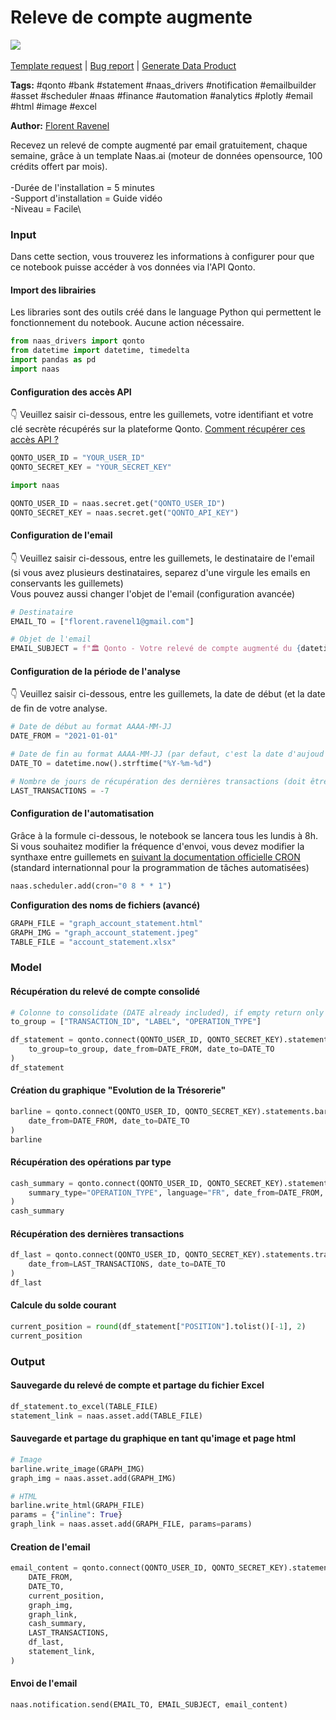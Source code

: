 # Releve de compte augmente

[![](https://naasai-public.s3.eu-west-3.amazonaws.com/Open\_in\_Naas\_Lab.svg)](https://app.naas.ai/user-redirect/naas/downloader?url=https://raw.githubusercontent.com/jupyter-naas/awesome-notebooks/master/Qonto/Qonto\_Releve\_de\_compte\_augmente.ipynb)\
\
[Template request](https://github.com/jupyter-naas/awesome-notebooks/issues/new?assignees=\&labels=\&template=template-request.md\&title=Tool+-+Action+of+the+notebook+) | [Bug report](https://github.com/jupyter-naas/awesome-notebooks/issues/new?assignees=\&labels=bug\&template=bug\_report.md\&title=Qonto+-+Releve+de+compte+augmente:+Error+short+description) | [Generate Data Product](https://app.naas.ai/user-redirect/naas/downloader?url=https://raw.githubusercontent.com/jupyter-naas/awesome-notebooks/master/Naas/Naas\_Start\_data\_product.ipynb)

**Tags:** #qonto #bank #statement #naas\_drivers #notification #emailbuilder #asset #scheduler #naas #finance #automation #analytics #plotly #email #html #image #excel

**Author:** [Florent Ravenel](https://www.linkedin.com/in/florent-ravenel/)

Recevez un relevé de compte augmenté par email gratuitement, chaque semaine, grâce à un template Naas.ai (moteur de données opensource, 100 crédits offert par mois).\
\
\-Durée de l'installation = 5 minutes\
\-Support d'installation = Guide vidéo\
\-Niveau = Facile\


### Input

Dans cette section, vous trouverez les informations à configurer pour que ce notebook puisse accéder à vos données via l'API Qonto.

#### Import des librairies

Les libraries sont des outils créé dans le language Python qui permettent le fonctionnement du notebook. Aucune action nécessaire.

```python
from naas_drivers import qonto
from datetime import datetime, timedelta
import pandas as pd
import naas
```

#### Configuration des accès API

👇 Veuillez saisir ci-dessous, entre les guillemets, votre identifiant et votre clé secrète récupérés sur la plateforme Qonto. [Comment récupérer ces accès API ?](https://www.notion.so/naas-official/Qonto-driver-Get-your-credentials-0cc97828b4e7467c8bfbcf704a77e5f4)

```python
QONTO_USER_ID = "YOUR_USER_ID"
QONTO_SECRET_KEY = "YOUR_SECRET_KEY"
```

```python
import naas

QONTO_USER_ID = naas.secret.get("QONTO_USER_ID")
QONTO_SECRET_KEY = naas.secret.get("QONTO_API_KEY")
```

#### Configuration de l'email

👇 Veuillez saisir ci-dessous, entre les guillemets, le destinataire de l'email (si vous avez plusieurs destinataires, separez d'une virgule les emails en conservants les guillemets)\
Vous pouvez aussi changer l'objet de l'email (configuration avancée)

```python
# Destinataire
EMAIL_TO = ["florent.ravenel1@gmail.com"]

# Objet de l'email
EMAIL_SUBJECT = f"🏛️ Qonto - Votre relevé de compte augmenté du {datetime.now().strftime('%d/%m/%Y')}"
```

#### Configuration de la période de l'analyse

👇 Veuillez saisir ci-dessous, entre les guillemets, la date de début (et la date de fin de votre analyse.

```python
# Date de début au format AAAA-MM-JJ
DATE_FROM = "2021-01-01"

# Date de fin au format AAAA-MM-JJ (par defaut, c'est la date d'aujoud'hui qui est selectionnée)
DATE_TO = datetime.now().strftime("%Y-%m-%d")

# Nombre de jours de récupération des dernières transactions (doit être un chiffre négatif)
LAST_TRANSACTIONS = -7
```

#### Configuration de l'automatisation

Grâce à la formule ci-dessous, le notebook se lancera tous les lundis à 8h.\
Si vous souhaitez modifier la fréquence d'envoi, vous devez modifier la synthaxe entre guillemets en [suivant la documentation officielle CRON](https://crontab.guru/) (standard internationnal pour la programmation de tâches automatisées)

```python
naas.scheduler.add(cron="0 8 * * 1")
```

**Configuration des noms de fichiers (avancé)**

```python
GRAPH_FILE = "graph_account_statement.html"
GRAPH_IMG = "graph_account_statement.jpeg"
TABLE_FILE = "account_statement.xlsx"
```

### Model

#### Récupération du relevé de compte consolidé

```python
# Colonne to consolidate (DATE already included), if empty return only DATE, AMOUNT, POSITION
to_group = ["TRANSACTION_ID", "LABEL", "OPERATION_TYPE"]

df_statement = qonto.connect(QONTO_USER_ID, QONTO_SECRET_KEY).statements.get(
    to_group=to_group, date_from=DATE_FROM, date_to=DATE_TO
)
df_statement
```

#### Création du graphique "Evolution de la Trésorerie"

```python
barline = qonto.connect(QONTO_USER_ID, QONTO_SECRET_KEY).statements.barline(
    date_from=DATE_FROM, date_to=DATE_TO
)
barline
```

#### Récupération des opérations par type

```python
cash_summary = qonto.connect(QONTO_USER_ID, QONTO_SECRET_KEY).statements.summary(
    summary_type="OPERATION_TYPE", language="FR", date_from=DATE_FROM, date_to=DATE_TO
)
cash_summary
```

#### Récupération des dernières transactions

```python
df_last = qonto.connect(QONTO_USER_ID, QONTO_SECRET_KEY).statements.transactions(
    date_from=LAST_TRANSACTIONS, date_to=DATE_TO
)
df_last
```

#### Calcule du solde courant

```python
current_position = round(df_statement["POSITION"].tolist()[-1], 2)
current_position
```

### Output

#### Sauvegarde du relevé de compte et partage du fichier Excel

```python
df_statement.to_excel(TABLE_FILE)
statement_link = naas.asset.add(TABLE_FILE)
```

#### Sauvegarde et partage du graphique en tant qu'image et page html

```python
# Image
barline.write_image(GRAPH_IMG)
graph_img = naas.asset.add(GRAPH_IMG)

# HTML
barline.write_html(GRAPH_FILE)
params = {"inline": True}
graph_link = naas.asset.add(GRAPH_FILE, params=params)
```

#### Creation de l'email

```python
email_content = qonto.connect(QONTO_USER_ID, QONTO_SECRET_KEY).statements.email(
    DATE_FROM,
    DATE_TO,
    current_position,
    graph_img,
    graph_link,
    cash_summary,
    LAST_TRANSACTIONS,
    df_last,
    statement_link,
)
```

#### Envoi de l'email

```python
naas.notification.send(EMAIL_TO, EMAIL_SUBJECT, email_content)
```
